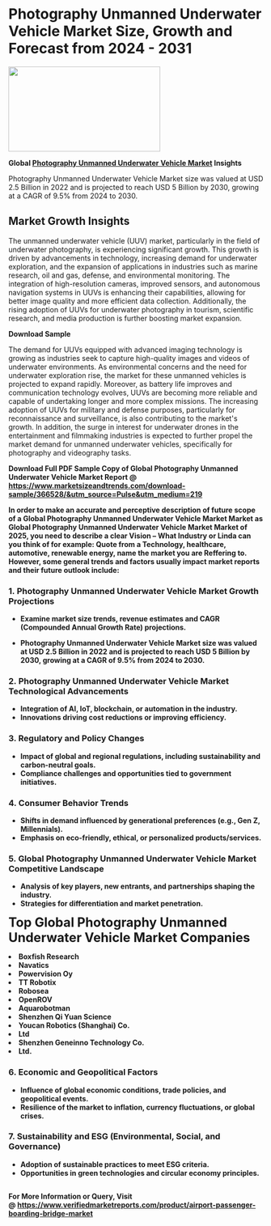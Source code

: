 <H1>Photography Unmanned Underwater Vehicle Market Size, Growth and Forecast from 2024 - 2031</H1><img class="aligncenter size-medium wp-image-584254" src="https://thirdeyenews.in/wp-content/uploads/2024/09/Global-Market-Research-300x168.jpeg" alt="" width="300" height="168" /><p><strong>Global&nbsp;<a href="https://www.marketsizeandtrends.com/download-sample/366528/&amp;utm_source=Pulse&amp;utm_medium=219">Photography Unmanned Underwater Vehicle Market</a> Insights</strong></p><p>Photography Unmanned Underwater Vehicle Market size was valued at USD 2.5 Billion in 2022 and is projected to reach USD 5 Billion by 2030, growing at a CAGR of 9.5% from 2024 to 2030.</p><p><h2>Market Growth Insights</h2> <p>The unmanned underwater vehicle (UUV) market, particularly in the field of underwater photography, is experiencing significant growth. This growth is driven by advancements in technology, increasing demand for underwater exploration, and the expansion of applications in industries such as marine research, oil and gas, defense, and environmental monitoring. The integration of high-resolution cameras, improved sensors, and autonomous navigation systems in UUVs is enhancing their capabilities, allowing for better image quality and more efficient data collection. Additionally, the rising adoption of UUVs for underwater photography in tourism, scientific research, and media production is further boosting market expansion.</p> <p><strong>Download Sample</strong></p> <p>The demand for UUVs equipped with advanced imaging technology is growing as industries seek to capture high-quality images and videos of underwater environments. As environmental concerns and the need for underwater exploration rise, the market for these unmanned vehicles is projected to expand rapidly. Moreover, as battery life improves and communication technology evolves, UUVs are becoming more reliable and capable of undertaking longer and more complex missions. The increasing adoption of UUVs for military and defense purposes, particularly for reconnaissance and surveillance, is also contributing to the market's growth. In addition, the surge in interest for underwater drones in the entertainment and filmmaking industries is expected to further propel the market demand for unmanned underwater vehicles, specifically for photography and videography tasks. <p><strong></p><p><span class=""><strong>Download Full PDF Sample Copy of Global Photography Unmanned Underwater Vehicle Market Report</strong> @ <a href="https://www.marketsizeandtrends.com/download-sample/366528/&amp;utm_source=Pulse&amp;utm_medium=219" target="_blank">https://www.marketsizeandtrends.com/download-sample/366528/&amp;utm_source=Pulse&amp;utm_medium=219</a></span></p><p>In order to make an accurate and perceptive description of future scope of a Global&nbsp;Photography Unmanned Underwater Vehicle Market Market as Global&nbsp;Photography Unmanned Underwater Vehicle Market Market of 2025, you need to describe a clear Vision &ndash; What Industry or Linda can you think of for example: Quote from a Technology, healthcare, automotive, renewable energy, name the market you are Reffering to. However, some general trends and factors usually impact market reports and their future outlook include:</p><h3>1.&nbsp;<strong>Photography Unmanned Underwater Vehicle Market Growth Projections</strong></h3><ul><li>Examine market size trends, revenue estimates and CAGR (Compounded Annual Growth Rate) projections.</li><li><p>Photography Unmanned Underwater Vehicle Market size was valued at USD 2.5 Billion in 2022 and is projected to reach USD 5 Billion by 2030, growing at a CAGR of 9.5% from 2024 to 2030.</p></li></ul><h3>2.&nbsp;<strong>Photography Unmanned Underwater Vehicle Market Technological Advancements</strong></h3><ul><li>Integration of AI, IoT, blockchain, or automation in the industry.</li><li>Innovations driving cost reductions or improving efficiency.</li></ul><h3>3.&nbsp;<strong>Regulatory and Policy Changes</strong></h3><ul><li>Impact of global and regional regulations, including sustainability and carbon-neutral goals.</li><li>Compliance challenges and opportunities tied to government initiatives.</li></ul><h3>4.&nbsp;<strong>Consumer Behavior Trends</strong></h3><ul><li>Shifts in demand influenced by generational preferences (e.g., Gen Z, Millennials).</li><li>Emphasis on eco-friendly, ethical, or personalized products/services.</li></ul><h3>5.&nbsp;<strong>Global Photography Unmanned Underwater Vehicle Market Competitive Landscape</strong></h3><ul><li>Analysis of key players, new entrants, and partnerships shaping the industry.</li><li>Strategies for differentiation and market penetration.</li></ul><p data-pm-slice="1 1 []"><span style="color: inherit; font-family: inherit; font-size: 25px;">Top Global Photography Unmanned Underwater Vehicle Market Companies</span></p><div class="" data-test-id=""><p><li>Boxfish Research</li><li> Navatics</li><li> Powervision Oy</li><li> TT Robotix</li><li> Robosea</li><li> OpenROV</li><li> Aquarobotman</li><li> Shenzhen Qi Yuan Science</li><li> Youcan Robotics (Shanghai) Co.</li><li>Ltd</li><li> Shenzhen Geneinno Technology Co.</li><li> Ltd.</li></p></div><h3>6.&nbsp;<strong>Economic and Geopolitical Factors</strong></h3><ul><li>Influence of global economic conditions, trade policies, and geopolitical events.</li><li>Resilience of the market to inflation, currency fluctuations, or global crises.</li></ul><h3>7.&nbsp;<strong>Sustainability and ESG (Environmental, Social, and Governance)</strong></h3><ul><li>Adoption of sustainable practices to meet ESG criteria.</li><li>Opportunities in green technologies and circular economy principles.</li></ul><h2><strong style="font-size: 14px;">For More Information or Query, Visit @&nbsp;</strong><a style="background-color: #ffffff; font-size: 14px;" href="https://www.marketsizeandtrends.com/report/photography-unmanned-underwater-vehicle-market/" target="_blank">https://www.verifiedmarketreports.com/product/airport-passenger-boarding-bridge-market</a></h2>
